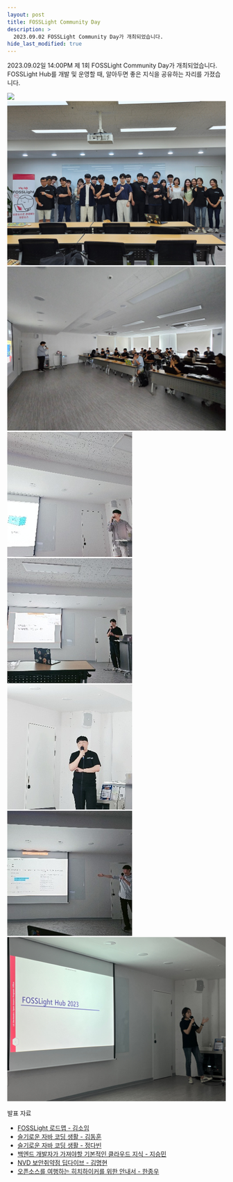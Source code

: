 ```yaml
---
layout: post
title: FOSSLight Community Day
description: >
  2023.09.02 FOSSLight Community Day가 개최되었습니다. 
hide_last_modified: true
---
```


2023.09.02일 14:00PM 제 1회 FOSSLight Community Day가 개최되었습니다. FOSSLight Hub를 개발 및 운영할 때, 알아두면 좋은 지식을 공유하는 자리를 가졌습니다.     
  
 ![](../../assets/img/news/230902/230902_fosslight_comm_day_3.jpg)
 ![](../../assets/img/news/230902/230902_fosslight_comm_day_1.jpg)
 ![](../../assets/img/news/230902/230902_fosslight_comm_day_4.jpg)
  ![](../../assets/img/news/230902/230902_fosslight_comm_day_5.jpg)
 ![](../../assets/img/news/230902/230902_fosslight_comm_day_6.jpg)
  ![](../../assets/img/news/230902/230902_fosslight_comm_day_7.jpg)
 ![](../../assets/img/news/230902/230902_fosslight_comm_day_8.jpg)
  ![](../../assets/img/news/230902/230902_fosslight_comm_day_9.jpg)


발표 자료 
- [FOSSLight 로드맵 - 김소임](../../assets/files/SoimKim.pptx)
- [슬기로운 자바 코딩 생활 - 김동훈](../../assets/files/DonghoonKim.pdf)
- [슬기로운 자바 코딩 생활 - 정다빈](../../assets/files/DabeenJeong.pptx)
- [백엔드 개발자가 가져야할 기본적인 클라우드 지식 - 지승민](../../assets/files/Gseungmin.pptx)
- [NVD 보안취약점 딥다이브 - 김명현](../../assets/files/MyunghyunNero.pptx)
- [오픈소스를 여행하는 히치하이커를 위한 안내서 - 한종우](../../assets/files/JongwooHan.pdf)